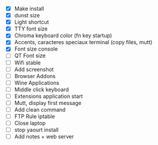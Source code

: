 - [x] Make install
- [x] dunst size
- [x] Light shortcut
- [x] TTY font size
- [x] Chroma keyboard color (fn key startup)
- [x] Accents, caracteres speciaux terminal (copy files, mutt)
- [x] Font size console
- [ ] QT Font size
- [ ] Wifi stable
- [ ] Add screenshot
- [ ] Browser Addons
- [ ] Wine Applications
- [ ] Middle click keyboard
- [ ] Extensions application start
- [ ] Mutt, display first message
- [ ] Add clean command
- [ ] FTP Rule iptable
- [ ] Close laptop
- [ ] stop yaourt install
- [ ] Add notes + web server
